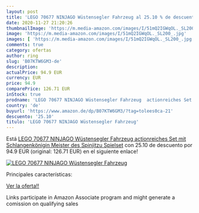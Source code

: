 ```yaml
---
layout: post
title: 'LEGO 70677 NINJAGO Wüstensegler Fahrzeug al 25.10 % de descuento'
date: 2020-11-27 21:20:26
thumbnailImage: 'https://m.media-amazon.com/images/I/51mQ2IGWqOL._SL200_.jpg'
image: 'https://m.media-amazon.com/images/I/51mQ2IGWqOL._SL200_.jpg'
images: [ 'https://m.media-amazon.com/images/I/51mQ2IGWqOL._SL200_.jpg' ]
comments: true
category: ofertas
author: ring
slug: 'B07KTW6GM3-de'
description:
actualPrice: 94.9 EUR
currency: EUR
price: 94.9
comparePrice: 126.71 EUR
inStock: true
prodname: 'LEGO 70677 NINJAGO Wüstensegler Fahrzeug  actionreiches Set mit Schlangenkönigin  Meister des Spinjitzu Spielset'
country: 'de'
buyurl: 'https://www.amazon.de/dp/B07KTW6GM3/?tag=tolees0ca-21'
descuento: '25.10'
titulo: 'LEGO 70677 NINJAGO Wüstensegler Fahrzeug'
---
```


Está [LEGO 70677 NINJAGO Wüstensegler Fahrzeug  actionreiches Set mit Schlangenkönigin  Meister des Spinjitzu Spielset](https://www.amazon.de/dp/B07KTW6GM3/?tag=tolees0ca-21) con 25.10 de descuento por 94.9 EUR (original: 126.71 EUR) en el siguiente enlace!

[![LEGO 70677 NINJAGO Wüstensegler Fahrzeug](https://m.media-amazon.com/images/I/51mQ2IGWqOL._SL200_.jpg)](https://www.amazon.de/dp/B07KTW6GM3/?tag=tolees0ca-21)

Principales características:


[Ver la oferta!!](https://www.amazon.de/dp/B07KTW6GM3/?tag=tolees0ca-21)

Links participate in Amazon Associate program and might generate a comission on qualifying sales


